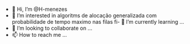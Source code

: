 - 👋 Hi, I’m @H-menezes
- 👀 I’m interested in  algoritms  de alocação generalizada  com probabilidade de tempo maximo nas filas fi- 🌱 I’m currently learning ...
- 💞️ I’m looking to collaborate on ...
- 📫 How to reach me ...

<!---
H-menezes/H-menezes is a ✨ special ✨ repository because its `README.md` (this file) appears on your GitHub profile.
You can click the Preview link to take a look at your changes.
--->
